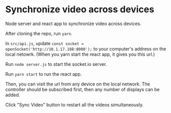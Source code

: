 # Synchronize video across devices

Node server and react app to synchronize video across devices.

After cloning the repo, run  `yarn`.

In `src/api.js`, update `const socket = openSocket('http://10.1.17.188:8000');` to your computer's address on the local netowrk. (When you yarn start the react app, it gives you this url.)

Run `node server.js` to start the socket.io server.

Run `yarn start` to run the react app.

Then, you can visit the url from any device on the local network. The controller should be subscribed first, then any number of displays can be added.

Click "Sync Video" button to restart all the videos simultaneously.
